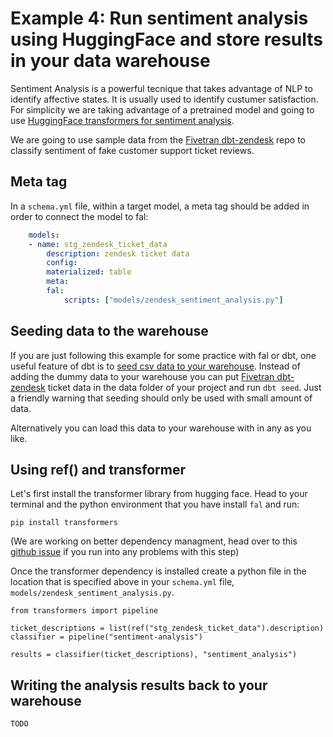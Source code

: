 # Example 4: Run sentiment analysis using HuggingFace and store results in your data warehouse

Sentiment Analysis is a powerful tecnique that takes advantage of NLP to identify affective states. It is usually used to identify custumer satisfaction. For simplicity we are taking advantage of a pretrained model and going to use [HuggingFace transformers for sentiment analysis](https://huggingface.co/transformers/quicktour.html).

We are going to use sample data from the [Fivetran dbt-zendesk](https://github.com/fivetran/dbt_zendesk/tree/main/integration_tests/data) repo to classify sentiment of fake customer support ticket reviews.

## Meta tag

In a `schema.yml` file, within a target model, a meta tag should be added in order to connect the model to fal:

```yaml
    models:
    - name: stg_zendesk_ticket_data
        description: zendesk ticket data
        config:
        materialized: table
        meta:
        fal:
            scripts: ["models/zendesk_sentiment_analysis.py"]
```

## Seeding data to the warehouse

If you are just following this example for some practice with fal or dbt, one useful feature of dbt is to [seed csv data to your warehouse](https://docs.getdbt.com/docs/building-a-dbt-project/seeds). Instead of adding the dummy data to your warehouse you can put [Fivetran dbt-zendesk](https://github.com/fivetran/dbt_zendesk/tree/main/integration_tests/data) ticket data in the data folder of your project and run `dbt seed`. Just a friendly warning that seeding should only be used with small amount of data.

Alternatively you can load this data to your warehouse with in any as you like.

## Using ref() and transformer

Let's first install the transformer library from hugging face. Head to your terminal and the python environment that you have install `fal` and run:

```
pip install transformers
```

(We are working on better dependency managment, head over to this [github issue](https://github.com/fal-ai/fal/issues/10) if you run into any problems with this step)

Once the transformer dependency is installed create a python file in the location that is specified above in your `schema.yml` file, `models/zendesk_sentiment_analysis.py`.

```
from transformers import pipeline

ticket_descriptions = list(ref("stg_zendesk_ticket_data").description)
classifier = pipeline("sentiment-analysis")

results = classifier(ticket_descriptions), "sentiment_analysis")
```

## Writing the analysis results back to your warehouse

```
TODO
```
